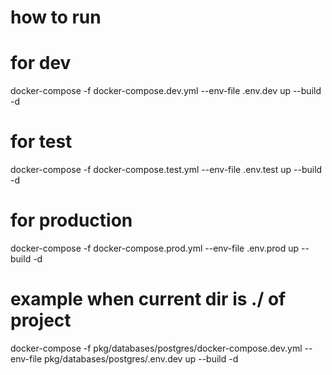 # how to run
# for dev
docker-compose -f docker-compose.dev.yml --env-file .env.dev up --build -d
<!-- --env-file is a environment variable on build runtime -->

# for test
docker-compose -f docker-compose.test.yml --env-file .env.test up --build -d

# for production
docker-compose -f docker-compose.prod.yml --env-file .env.prod up --build -d


# example when current dir is ./ of project
docker-compose -f pkg/databases/postgres/docker-compose.dev.yml --env-file pkg/databases/postgres/.env.dev up --build -d